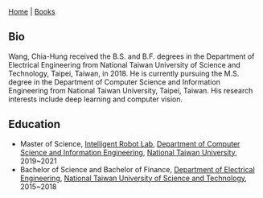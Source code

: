[Home](.) | [Books](books)

## Bio
Wang, Chia-Hung received the B.S. and  B.F. degrees in the Department of Electrical Engineering from National Taiwan University of Science and Technology, Taipei, Taiwan, in 2018. He is currently pursuing the M.S. degree in the Department of Computer Science and Information Engineering from National Taiwan University, Taipei, Taiwan. His research interests include deep learning and computer vision.

## Education
- Master of Science, [Intelligent Robot Lab](https://robotlab.csie.ntu.edu.tw/member), [Department of Computer Science and Information Engineering](https://www.csie.ntu.edu.tw), [National Taiwan University](https://www.ntu.edu.tw), 2019~2021
- Bachelor of Science and Bachelor of Finance, [Department of Electrical Engineering](https://www.ee.ntust.edu.tw), [National Taiwan University of Science and Technology](https://www.ntust.edu.tw), 2015~2018
